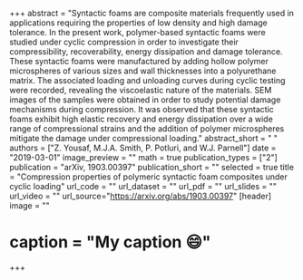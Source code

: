 +++
abstract = "Syntactic foams are composite materials frequently used in applications requiring the properties of low density and high damage tolerance. In the present work, polymer-based syntactic foams were studied under cyclic compression in order to investigate their compressibility, recoverability, energy dissipation and damage tolerance. These syntactic foams were manufactured by adding hollow polymer microspheres of various sizes and wall thicknesses into a polyurethane matrix. The associated loading and unloading curves during cyclic testing were recorded, revealing the viscoelastic nature of the materials. SEM images of the samples were obtained in order to study potential damage mechanisms during compression. It was observed that these syntactic foams exhibit high elastic recovery and energy dissipation over a wide range of compressional strains and the addition of polymer microspheres mitigate the damage under compressional loading."
abstract_short = " "
authors = ["Z. Yousaf, M.J.A. Smith, P. Potluri, and W.J. Parnell"]
date = "2019-03-01"
image_preview = ""
math = true
publication_types = ["2"]
publication = "arXiv, 1903.00397"
publication_short = ""
selected = true
title = "Compression properties of polymeric syntactic foam composites under cyclic loading"
url_code = ""
url_dataset = ""
url_pdf = ""
url_slides = ""
url_video = ""
url_source="https://arxiv.org/abs/1903.00397"
 [header]
 image = ""
# caption = "My caption :smile:"


+++
